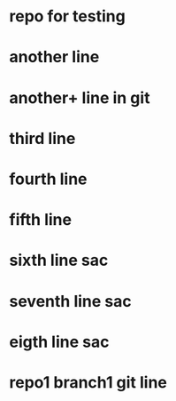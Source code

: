 # repo for testing
# another line
# another+ line in git
# third line
# fourth line
# fifth line
# sixth line sac
# seventh line sac
# eigth line sac
# repo1 branch1 git line
